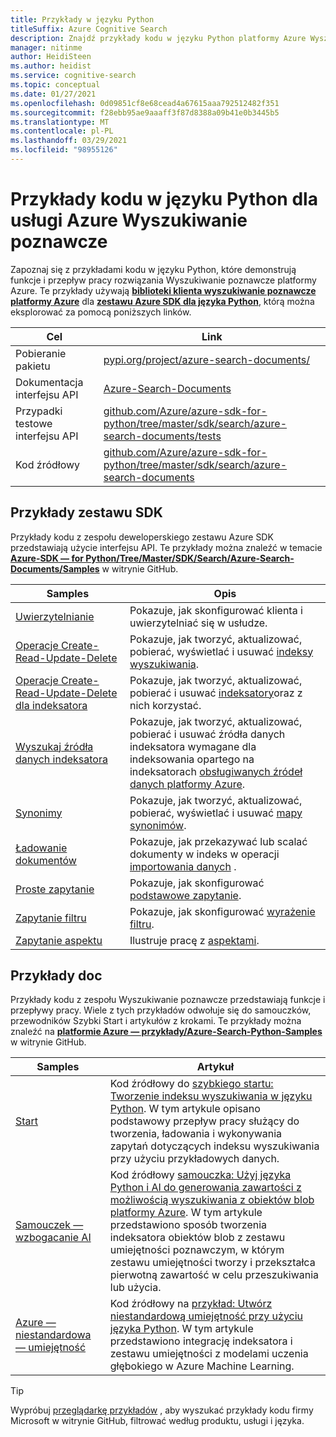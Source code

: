 ```yaml
---
title: Przykłady w języku Python
titleSuffix: Azure Cognitive Search
description: Znajdź przykłady kodu w języku Python platformy Azure Wyszukiwanie poznawcze, które używają zestawu Azure .NET SDK dla języka Python lub REST.
manager: nitinme
author: HeidiSteen
ms.author: heidist
ms.service: cognitive-search
ms.topic: conceptual
ms.date: 01/27/2021
ms.openlocfilehash: 0d09851cf8e68cead4a67615aaa792512482f351
ms.sourcegitcommit: f28ebb95ae9aaaff3f87d8388a09b41e0b3445b5
ms.translationtype: MT
ms.contentlocale: pl-PL
ms.lasthandoff: 03/29/2021
ms.locfileid: "98955126"
---
```

# <a name="python-code-samples-for-azure-cognitive-search"></a>Przykłady kodu w języku Python dla usługi Azure Wyszukiwanie poznawcze

Zapoznaj się z przykładami kodu w języku Python, które demonstrują funkcje i przepływ pracy rozwiązania Wyszukiwanie poznawcze platformy Azure. Te przykłady używają [**biblioteki klienta wyszukiwanie poznawcze platformy Azure**](/python/api/overview/azure/search-documents-readme) dla [**zestawu Azure SDK dla języka Python**](/azure/developer/python/), którą można eksplorować za pomocą poniższych linków.

| Cel | Link |
|--------|------|
| Pobieranie pakietu | [pypi.org/project/azure-search-documents/](https://pypi.org/project/azure-search-documents/) |
| Dokumentacja interfejsu API | [Azure-Search-Documents](/python/api/azure-search-documents)  |
| Przypadki testowe interfejsu API | [github.com/Azure/azure-sdk-for-python/tree/master/sdk/search/azure-search-documents/tests](https://github.com/Azure/azure-sdk-for-python/tree/master/sdk/search/azure-search-documents/tests) |
| Kod źródłowy | [github.com/Azure/azure-sdk-for-python/tree/master/sdk/search/azure-search-documents](https://github.com/Azure/azure-sdk-for-python/tree/master/sdk/search/azure-search-documents)  |

## <a name="sdk-samples"></a>Przykłady zestawu SDK

Przykłady kodu z zespołu deweloperskiego zestawu Azure SDK przedstawiają użycie interfejsu API. Te przykłady można znaleźć w temacie [**Azure-SDK — for Python/Tree/Master/SDK/Search/Azure-Search-Documents/Samples**](https://github.com/Azure/azure-sdk-for-python/tree/master/sdk/search/azure-search-documents/samples) w witrynie GitHub.

| Samples | Opis |
|---------|-------------|
| [Uwierzytelnianie](https://github.com/Azure/azure-sdk-for-python/blob/master/sdk/search/azure-search-documents/samples/sample_authentication.py) | Pokazuje, jak skonfigurować klienta i uwierzytelniać się w usłudze. | 
| [Operacje Create-Read-Update-Delete](https://github.com/Azure/azure-sdk-for-python/blob/master/sdk/search/azure-search-documents/samples/sample_index_crud_operations.py) | Pokazuje, jak tworzyć, aktualizować, pobierać, wyświetlać i usuwać [indeksy wyszukiwania](search-what-is-an-index.md). |
| [Operacje Create-Read-Update-Delete dla indeksatora](https://github.com/Azure/azure-sdk-for-python/blob/master/sdk/search/azure-search-documents/samples/sample_indexers_operations.py) | Pokazuje, jak tworzyć, aktualizować, pobierać i usuwać [indeksatory](search-indexer-overview.md)oraz z nich korzystać. |
| [Wyszukaj źródła danych indeksatora](https://github.com/Azure/azure-sdk-for-python/blob/master/sdk/search/azure-search-documents/samples/sample_indexer_datasource_skillset.py) | Pokazuje, jak tworzyć, aktualizować, pobierać i usuwać źródła danych indeksatora wymagane dla indeksowania opartego na indeksatorach [obsługiwanych źródeł danych platformy Azure](search-indexer-overview.md#supported-data-sources). |
| [Synonimy](https://github.com/Azure/azure-sdk-for-python/blob/master/sdk/search/azure-search-documents/samples/sample_synonym_map_operations.py) | Pokazuje, jak tworzyć, aktualizować, pobierać, wyświetlać i usuwać [mapy synonimów](search-synonyms.md).  |
| [Ładowanie dokumentów](https://github.com/Azure/azure-sdk-for-python/blob/master/sdk/search/azure-search-documents/samples/sample_crud_operations.py) | Pokazuje, jak przekazywać lub scalać dokumenty w indeks w operacji [importowania danych](search-what-is-data-import.md) . |
| [Proste zapytanie](https://github.com/Azure/azure-sdk-for-python/blob/master/sdk/search/azure-search-documents/samples/sample_simple_query.py) | Pokazuje, jak skonfigurować [podstawowe zapytanie](search-query-overview.md). |
| [Zapytanie filtru](https://github.com/Azure/azure-sdk-for-python/blob/master/sdk/search/azure-search-documents/samples/sample_filter_query.py) | Pokazuje, jak skonfigurować [wyrażenie filtru](search-filters.md). |
| [Zapytanie aspektu](https://github.com/Azure/azure-sdk-for-python/blob/master/sdk/search/azure-search-documents/samples/sample_facet_query.py) | Ilustruje pracę z [aspektami](search-filters-facets.md). |

## <a name="doc-samples"></a>Przykłady doc

Przykłady kodu z zespołu Wyszukiwanie poznawcze przedstawiają funkcje i przepływy pracy. Wiele z tych przykładów odwołuje się do samouczków, przewodników Szybki Start i artykułów z krokami. Te przykłady można znaleźć na [**platformie Azure — przykłady/Azure-Search-Python-Samples**](https://github.com/Azure-Samples/azure-search-python-samples) w witrynie GitHub.

| Samples | Artykuł |
|---------|---------|
| [Start](https://github.com/Azure-Samples/azure-search-python-samples/tree/master/Quickstart) | Kod źródłowy do [szybkiego startu: Tworzenie indeksu wyszukiwania w języku Python](search-get-started-python.md). W tym artykule opisano podstawowy przepływ pracy służący do tworzenia, ładowania i wykonywania zapytań dotyczących indeksu wyszukiwania przy użyciu przykładowych danych. |
| [Samouczek — wzbogacanie AI](https://github.com/Azure-Samples/azure-search-python-samples/tree/master/Tutorial-AI-Enrichment)  | Kod źródłowy [samouczka: Użyj języka Python i AI do generowania zawartości z możliwością wyszukiwania z obiektów blob platformy Azure](cognitive-search-tutorial-blob-python.md). W tym artykule przedstawiono sposób tworzenia indeksatora obiektów blob z zestawu umiejętności poznawczym, w którym zestawu umiejętności tworzy i przekształca pierwotną zawartość w celu przeszukiwania lub użycia. |
| [Azure — niestandardowa — umiejętność](https://github.com/Azure-Samples/azure-search-python-samples/tree/master/AzureML-Custom-Skill)  | Kod źródłowy na [przykład: Utwórz niestandardową umiejętność przy użyciu języka Python](cognitive-search-custom-skill-python.md). W tym artykule przedstawiono integrację indeksatora i zestawu umiejętności z modelami uczenia głębokiego w Azure Machine Learning. |

> [!Tip]
> Wypróbuj [przeglądarkę przykładów](/samples/browse/?languages=python&products=azure-cognitive-search) , aby wyszukać przykłady kodu firmy Microsoft w witrynie GitHub, filtrować według produktu, usługi i języka.
